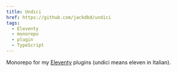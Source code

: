 ```yaml
---
title: Undici
href: https://github.com/jackdbd/undici
tags:
  - Eleventy
  - monorepo
  - plugin
  - TypeScript
---
```

Monorepo for my [Eleventy](https://www.11ty.dev/) plugins (undici means eleven in Italian).
